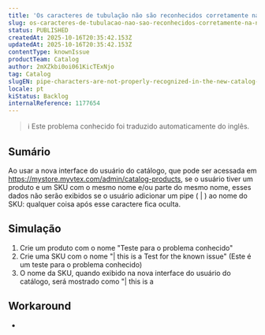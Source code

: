 ```yaml
---
title: 'Os caracteres de tubulação não são reconhecidos corretamente na nova interface do usuário do catálogo.'
slug: os-caracteres-de-tubulacao-nao-sao-reconhecidos-corretamente-na-nova-interface-do-usuario-do-catalogo
status: PUBLISHED
createdAt: 2025-10-16T20:35:42.153Z
updatedAt: 2025-10-16T20:35:42.153Z
contentType: knownIssue
productTeam: Catalog
author: 2mXZkbi0oi061KicTExNjo
tag: Catalog
slugEN: pipe-characters-are-not-properly-recognized-in-the-new-catalog-ui
locale: pt
kiStatus: Backlog
internalReference: 1177654
---
```


>ℹ️ Este problema conhecido foi traduzido automaticamente do inglês.

## Sumário


Ao usar a nova interface do usuário do catálogo, que pode ser acessada em https://mystore.myvtex.com/admin/catalog-products, se o usuário tiver um produto e um SKU com o mesmo nome e/ou parte do mesmo nome, esses dados não serão exibidos se o usuário adicionar um pipe ( | ) ao nome do SKU: qualquer coisa após esse caractere fica oculta.
## Simulação



1. Crie um produto com o nome "Teste para o problema conhecido"
2. Crie uma SKU com o nome "| this is a Test for the known issue" (Este é um teste para o problema conhecido)
3. O nome da SKU, quando exibido na nova interface do usuário do catálogo, será mostrado como "| this is a
## Workaround


-



